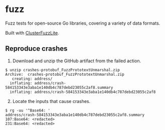 # fuzz

Fuzz tests for open-source Go libraries, covering a variety of data formats.

Built with [ClusterFuzzLite](https://google.github.io/clusterfuzzlite/).

## Reproduce crashes

1. Download and unzip the GitHub artifact from the failed action.

```text
$ unzip crashes-protobuf_FuzzPrototextUnmarshal.zip 
Archive:  crashes-protobuf_FuzzPrototextUnmarshal.zip
   creating: address/
  inflating: address/crash-584153343e3aba1e140db4c787debd23055c2af8.summary  
  inflating: address/crash-584153343e3aba1e140db4c787debd23055c2af8
```

2. Locate the inputs that cause crashes.

```text
$ rg -uu '^Base64: '
address/crash-584153343e3aba1e140db4c787debd23055c2af8.summary
107:Base64: <redacted>
231:Base64: <redacted>
```

